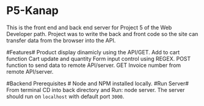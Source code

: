 # P5-Kanap
This is the front end and back end server for Project 5 of the Web Developer path.
Project was to write the back and front code so the site can transfer data from the browser into the API.

#Features#
Product display dinamicly using the API/GET.
Add to cart function
Cart update and quantity
Form input control using REGEX. 
POST function to send data to remote API/server.
GET Invoice number from remote API/server.

#Backend Prerequisites #
Node and NPM installed locally.
#Run Server#
From terminal CD into back directory and Run: node server.
The server should run on `localhost` with default port `3000`.
